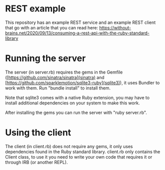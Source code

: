 # REST example

This repository has an example REST service and an example REST client that go with an article that you can read here: https://without-brains.net/2020/09/13/consuming-a-rest-api-with-the-ruby-standard-library

# Running the server

The server (in server.rb) requires the gems in the Gemfile ([https://github.com/sinatra/sinatra](sinatra) and [https://github.com/sparklemotion/sqlite3-ruby](sqlite3)), it uses Bundler to work with them. Run "bundle install" to install them.

Note that sqlite3 comes with a native Ruby extension, you may have to install additional dependencies on your system to make this work.

After installing the gems you can run the server with "ruby server.rb".

# Using the client

The client (in client.rb) does not require any gems, it only uses dependencies found in the Ruby standard library. client.rb only contains the Client class, to use it you need to write your own code that requires it or through IRB (or another REPL).

